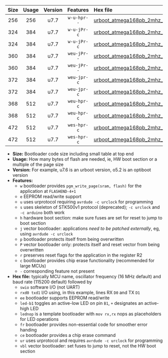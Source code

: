 |Size|Usage|Version|Features|Hex file|
|:-:|:-:|:-:|:-:|:--|
|256|256|u7.7|`w-u-hpr--`|[urboot_atmega168pb_2mhz_38400bps_swio_rxd0_txd1_ur.hex](https://raw.githubusercontent.com/stefanrueger/urboot.hex/main/mcus/atmega168pb/fcpu_2mhz/38400_bps/urboot_atmega168pb_2mhz_38400bps_swio_rxd0_txd1_ur.hex)|
|324|384|u7.7|`w-u-jPr-c`|[urboot_atmega168pb_2mhz_38400bps_swio_rxd0_txd1_led+b5_fr_ce_ur_vbl.hex](https://raw.githubusercontent.com/stefanrueger/urboot.hex/main/mcus/atmega168pb/fcpu_2mhz/38400_bps/urboot_atmega168pb_2mhz_38400bps_swio_rxd0_txd1_led+b5_fr_ce_ur_vbl.hex)|
|324|384|u7.7|`w-u-jPr-c`|[urboot_atmega168pb_2mhz_38400bps_swio_rxd0_txd1_lednop_fr_ce_ur_vbl.hex](https://raw.githubusercontent.com/stefanrueger/urboot.hex/main/mcus/atmega168pb/fcpu_2mhz/38400_bps/urboot_atmega168pb_2mhz_38400bps_swio_rxd0_txd1_lednop_fr_ce_ur_vbl.hex)|
|360|384|u7.7|`weu-jPr--`|[urboot_atmega168pb_2mhz_38400bps_swio_rxd0_txd1_ee_led+b5_fr_ur_vbl.hex](https://raw.githubusercontent.com/stefanrueger/urboot.hex/main/mcus/atmega168pb/fcpu_2mhz/38400_bps/urboot_atmega168pb_2mhz_38400bps_swio_rxd0_txd1_ee_led+b5_fr_ur_vbl.hex)|
|360|384|u7.7|`weu-jPr--`|[urboot_atmega168pb_2mhz_38400bps_swio_rxd0_txd1_ee_lednop_fr_ur_vbl.hex](https://raw.githubusercontent.com/stefanrueger/urboot.hex/main/mcus/atmega168pb/fcpu_2mhz/38400_bps/urboot_atmega168pb_2mhz_38400bps_swio_rxd0_txd1_ee_lednop_fr_ur_vbl.hex)|
|372|384|u7.7|`weu-jpr-c`|[urboot_atmega168pb_2mhz_38400bps_swio_rxd0_txd1_ee_led+b5_fr_ce_ur_vbl.hex](https://raw.githubusercontent.com/stefanrueger/urboot.hex/main/mcus/atmega168pb/fcpu_2mhz/38400_bps/urboot_atmega168pb_2mhz_38400bps_swio_rxd0_txd1_ee_led+b5_fr_ce_ur_vbl.hex)|
|372|384|u7.7|`weu-jpr-c`|[urboot_atmega168pb_2mhz_38400bps_swio_rxd0_txd1_ee_lednop_fr_ce_ur_vbl.hex](https://raw.githubusercontent.com/stefanrueger/urboot.hex/main/mcus/atmega168pb/fcpu_2mhz/38400_bps/urboot_atmega168pb_2mhz_38400bps_swio_rxd0_txd1_ee_lednop_fr_ce_ur_vbl.hex)|
|368|512|u7.7|`weu-hpr-c`|[urboot_atmega168pb_2mhz_38400bps_swio_rxd0_txd1_ee_led+b5_fr_ce_ur.hex](https://raw.githubusercontent.com/stefanrueger/urboot.hex/main/mcus/atmega168pb/fcpu_2mhz/38400_bps/urboot_atmega168pb_2mhz_38400bps_swio_rxd0_txd1_ee_led+b5_fr_ce_ur.hex)|
|368|512|u7.7|`weu-hpr-c`|[urboot_atmega168pb_2mhz_38400bps_swio_rxd0_txd1_ee_lednop_fr_ce_ur.hex](https://raw.githubusercontent.com/stefanrueger/urboot.hex/main/mcus/atmega168pb/fcpu_2mhz/38400_bps/urboot_atmega168pb_2mhz_38400bps_swio_rxd0_txd1_ee_lednop_fr_ce_ur.hex)|
|472|512|u7.7|`wes-hpr-c`|[urboot_atmega168pb_2mhz_38400bps_swio_rxd0_txd1_ee_led+b5_fr_ce.hex](https://raw.githubusercontent.com/stefanrueger/urboot.hex/main/mcus/atmega168pb/fcpu_2mhz/38400_bps/urboot_atmega168pb_2mhz_38400bps_swio_rxd0_txd1_ee_led+b5_fr_ce.hex)|
|472|512|u7.7|`wes-hpr-c`|[urboot_atmega168pb_2mhz_38400bps_swio_rxd0_txd1_ee_lednop_fr_ce.hex](https://raw.githubusercontent.com/stefanrueger/urboot.hex/main/mcus/atmega168pb/fcpu_2mhz/38400_bps/urboot_atmega168pb_2mhz_38400bps_swio_rxd0_txd1_ee_lednop_fr_ce.hex)|

- **Size:** Bootloader code size including small table at top end
- **Usage:** How many bytes of flash are needed, ie, HW boot section or a multiple of the page size
- **Version:** For example, u7.6 is an urboot version, o5.2 is an optiboot version
- **Features:**
  + `w` bootloader provides `pgm_write_page(sram, flash)` for the application at `FLASHEND-4+1`
  + `e` EEPROM read/write support
  + `u` uses urprotocol requiring `avrdude -c urclock` for programming
  + `s` uses skeleton of STK500v1 protocol (deprecated); `-c urclock` and `-c arduino` both work
  + `h` hardware boot section: make sure fuses are set for reset to jump to boot section
  + `j` vector bootloader: applications *need to be patched externally*, eg, using `avrdude -c urclock`
  + `p` bootloader protects itself from being overwritten
  + `P` vector bootloader only: protects itself and reset vector from being overwritten
  + `r` preserves reset flags for the application in the register R2
  + `c` bootloader provides chip erase functionality (recommended for large MCUs)
  + `-` corresponding feature not present
- **Hex file:** typically MCU name, oscillator frequency (16 MHz default) and baud rate (115200 default) followed by
  + `swio` software I/O (not UART)
  + `rxd0 txd1` I/O using, in this example, lines RX `D0` and TX `D1`
  + `ee` bootloader supports EEPROM read/write
  + `led-b1` toggles an active-low LED on pin `B1`, `+` designates an active-high LED
  + `lednop` is a template bootloader with `mov rx,rx` nops as placeholders for LED operations
  + `fr` bootloader provides non-essential code for smoother error handing
  + `ce` bootloader provides a chip erase command
  + `ur` uses urprotocol and requires `avrdude -c urclock` for programming
  + `vbl` vector bootloader: set fuses to jump to reset, not the HW boot section
